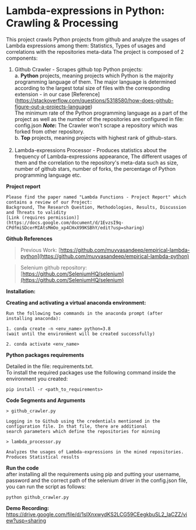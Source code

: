 # 	Lambda-expressions in Python: Crawling & Processing

This project crawls Python projects from github and analyze the usages of Lambda expressions among them: 
Statistics, Types of usages and correlations with the repositories meta-data
The project is composed of 2 components:
  1. Github Crawler - Scrapes github top Python projects:<br/> 
      a. **Python** projects, meaning projects which Python is the majority programming language of them. 
        The major language is determined according to the largest total size of files with the 
        corresponding extension - in our case
        [Reference] (https://stackoverflow.com/questions/5318580/how-does-github-figure-out-a-projects-language)  
        The minimum rate of the Python programming language as a part of the project as well as the 
        number of the repositories are configured in file: config.json
        **_Note_:** The Crawler won't scrape a repository which was forked from other repository.<br/>
      b. **Top** projects, meaning projects with highest rank of github-stars.<br/><br/>
   2. Lambda-expressions Processor - Produces statistics about the frequency of Lambda-expressions appearance,
                                      The different usages of them and the correlation to the repository's meta-data 
                                      such as size, number of github stars, number of forks, the percentage of Python 
                                      programming language etc.


**Project report**
```angular2html
Please find the paper named "Lambda Functions - Project Report" which contains a review of our Project: 
Background, The Research Question, Methodologies, Results, Discussion and Threats to validity
[Link (requires permission)] (https://docs.google.com/document/d/1EvzsI9q-CPdfmiSDcerMIAtsMmOo_xp4CHxX99KSBhY/edit?usp=sharing) 

```

**Github References**

>Previous Work: [https://github.com/muvvasandeep/empirical-lambda-python](https://github.com/muvvasandeep/empirical-lambda-python)

>Selenium github repository: [https://github.com/SeleniumHQ/selenium](https://github.com/SeleniumHQ/selenium)


**Installation:**

**Creating and activating a virtual anaconda environment:**
```
Run the following two commands in the anaconda prompt (after installing anaconda):

1. conda create -n <env_name> python=3.8
(wait until the environment will be created successfully)

2. conda activate <env_name>
```

**Python packages requirements**


Detailed in the file: requirements.txt.<br>
To install the required packages use the following command inside the environment you created:

```
pip install -r <path_to_requirements>
```

**Code Segments and Arguments** 
```
> github_crawler.py

Logging in to Github using the credentials mentioned in the configuration file. In that file, there are additional 
search parameters which define the repositories for minning 

> lambda_processor.py

Analyzes the usages of Lambda-expressions in the mined repositories. Produces Statistical results

```

**Run the code**
<br>after installing all the requirements using pip and putting your username, password and the correct path of the selenium driver in the config.json file, you can run the script as follows:
```
python github_crawler.py
```

**Demo Recording:**
https://drive.google.com/file/d/1sIXnxwydKS2LCG59CEegkbuSL2_laCZZ/view?usp=sharing
